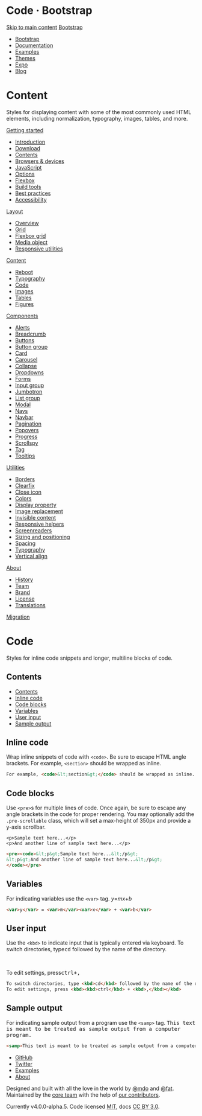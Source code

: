 # Code · Bootstrap

[Skip to main content](#content) [Bootstrap](/)

* [Bootstrap](/)
* [Documentation](/getting-started/introduction/)
* [Examples](/examples/)
* [Themes](https://themes.getbootstrap.com)
* [Expo](https://expo.getbootstrap.com)
* [Blog](https://blog.getbootstrap.com)

# Content

Styles for displaying content with some of the most commonly used HTML elements, including normalization, typography, images, tables, and more.

[Getting started](/getting-started/introduction)

* [Introduction](/getting-started/introduction/)
* [Download](/getting-started/download/)
* [Contents](/getting-started/contents/)
* [Browsers & devices](/getting-started/browsers-devices/)
* [JavaScript](/getting-started/javascript/)
* [Options](/getting-started/options/)
* [Flexbox](/getting-started/flexbox/)
* [Build tools](/getting-started/build-tools/)
* [Best practices](/getting-started/best-practices/)
* [Accessibility](/getting-started/accessibility/)

[Layout](/layout/overview)

* [Overview](/layout/overview/)
* [Grid](/layout/grid/)
* [Flexbox grid](/layout/flexbox-grid/)
* [Media object](/layout/media-object/)
* [Responsive utilities](/layout/responsive-utilities/)

[Content](/content/reboot)

* [Reboot](/content/reboot/)
* [Typography](/content/typography/)
* [Code](/content/code/)
* [Images](/content/images/)
* [Tables](/content/tables/)
* [Figures](/content/figures/)

[Components](/components/alerts)

* [Alerts](/components/alerts/)
* [Breadcrumb](/components/breadcrumb/)
* [Buttons](/components/buttons/)
* [Button group](/components/button-group/)
* [Card](/components/card/)
* [Carousel](/components/carousel/)
* [Collapse](/components/collapse/)
* [Dropdowns](/components/dropdowns/)
* [Forms](/components/forms/)
* [Input group](/components/input-group/)
* [Jumbotron](/components/jumbotron/)
* [List group](/components/list-group/)
* [Modal](/components/modal/)
* [Navs](/components/navs/)
* [Navbar](/components/navbar/)
* [Pagination](/components/pagination/)
* [Popovers](/components/popovers/)
* [Progress](/components/progress/)
* [Scrollspy](/components/scrollspy/)
* [Tag](/components/tag/)
* [Tooltips](/components/tooltips/)

[Utilities](/utilities/borders)

* [Borders](/utilities/borders/)
* [Clearfix](/utilities/clearfix/)
* [Close icon](/utilities/close-icon/)
* [Colors](/utilities/colors/)
* [Display property](/utilities/display-property/)
* [Image replacement](/utilities/image-replacement/)
* [Invisible content](/utilities/invisible-content/)
* [Responsive helpers](/utilities/responsive-helpers/)
* [Screenreaders](/utilities/screenreaders/)
* [Sizing and positioning](/utilities/sizing-and-positioning/)
* [Spacing](/utilities/spacing/)
* [Typography](/utilities/typography/)
* [Vertical align](/utilities/vertical-align/)

[About](/about/history)

* [History](/about/history/)
* [Team](/about/team/)
* [Brand](/about/brand/)
* [License](/about/license/)
* [Translations](/about/translations/)

[Migration](/migration/)

# Code

Styles for inline code snippets and longer, multiline blocks of code.

## Contents

* [Contents](#contents)
* [Inline code](#inline-code)
* [Code blocks](#code-blocks)
* [Variables](#variables)
* [User input](#user-input)
* [Sample output](#sample-output)

## Inline code

Wrap inline snippets of code with `<code>`. Be sure to escape HTML angle brackets.
For example, `<section>` should be wrapped as inline.

```html
For example, <code>&lt;section&gt;</code> should be wrapped as inline.
```

## Code blocks

Use `<pre>`s for multiple lines of code. Once again, be sure to escape any angle brackets in the code for proper rendering. You may optionally add the `.pre-scrollable` class, which will set a max-height of 350px and provide a y-axis scrollbar.

```
<p>Sample text here...</p>
<p>And another line of sample text here...</p>
```

```html
<pre><code>&lt;p&gt;Sample text here...&lt;/p&gt;
&lt;p&gt;And another line of sample text here...&lt;/p&gt;
</code></pre>
```

## Variables

For indicating variables use the `<var>` tag.
<var>y</var>=<var>m</var><var>x</var>+<var>b</var>

```html
<var>y</var> = <var>m</var><var>x</var> + <var>b</var>
```

## User input

Use the `<kbd>` to indicate input that is typically entered via keyboard.
To switch directories, type<kbd>cd</kbd> followed by the name of the directory.

<br>

To edit settings, press<kbd><kbd>ctrl</kbd>+<kbd>,</kbd></kbd>

```html
To switch directories, type <kbd>cd</kbd> followed by the name of the directory.<br>
To edit settings, press <kbd><kbd>ctrl</kbd> + <kbd>,</kbd></kbd>
```

## Sample output

For indicating sample output from a program use the `<samp>` tag.
<samp>This text is meant to be treated as sample output from a computer program.</samp>

```html
<samp>This text is meant to be treated as sample output from a computer program.</samp>
```

* [GitHub](https://github.com/twbs/bootstrap)
* [Twitter](https://twitter.com/getbootstrap)
* [Examples](/examples/)
* [About](/about/history/)

Designed and built with all the love in the world by [@mdo](https://twitter.com/mdo) and [@fat](https://twitter.com/fat). Maintained by the [core team](https://github.com/orgs/twbs/people) with the help of [our contributors](https://github.com/twbs/bootstrap/graphs/contributors).

Currently v4.0.0-alpha.5. Code licensed [MIT](https://github.com/twbs/bootstrap/blob/master/LICENSE), docs [CC BY 3.0](https://creativecommons.org/licenses/by/3.0/).
